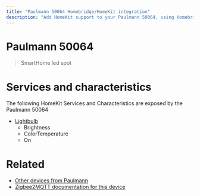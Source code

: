 ```yaml
---
title: "Paulmann 50064 Homebridge/HomeKit integration"
description: "Add HomeKit support to your Paulmann 50064, using Homebridge, Zigbee2MQTT and homebridge-z2m."
---
```

<!---
This file has been GENERATED using src/docgen/docgen.ts
DO NOT EDIT THIS FILE MANUALLY!
-->
# Paulmann 50064
> SmartHome led spot


# Services and characteristics
The following HomeKit Services and Characteristics are exposed by
the Paulmann 50064

* [Lightbulb](../../light.md)
  * Brightness
  * ColorTemperature
  * On


# Related
* [Other devices from Paulmann](../index.md#paulmann)
* [Zigbee2MQTT documentation for this device](https://www.zigbee2mqtt.io/devices/50064.html)